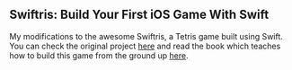 ## Swiftris: Build Your First iOS Game With Swift
My modifications to the awesome Swiftris, a Tetris game built using Swift. You can check the original project [here](https://github.com/Bloc/swiftris) and read the book which teaches how to build this game from the ground up [here](https://www.bloc.io/swiftris-build-your-first-ios-game-with-swift).
